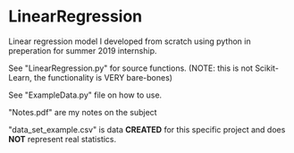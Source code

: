 # LinearRegression

Linear regression model I developed from scratch using python in preperation for summer 2019 internship. 

See "LinearRegression.py" for source functions. (NOTE: this is not Scikit-Learn, the functionality is VERY bare-bones)

See "ExampleData.py" file on how to use.

"Notes.pdf" are my notes on the subject

"data_set_example.csv" is data **CREATED** for this specific project and does **NOT** represent real statistics.
